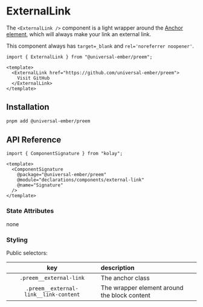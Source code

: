 # ExternalLink

The `<ExternalLink />` component is a light wrapper around the [Anchor element][mdn-a], which will always make your link an external link.

[mdn-a]: https://developer.mozilla.org/en-US/docs/Web/HTML/Element/a

This component always has `target=_blank` and `rel='noreferrer noopener'`.

```gjs live
import { ExternalLink } from "@universal-ember/preem";

<template>
  <ExternalLink href="https://github.com/universal-ember/preem">
    Visit GitHub
  </ExternalLink>
</template>
```

## Installation

```bash
pnpm add @universal-ember/preem
```

## API Reference

```gjs live no-shadow
import { ComponentSignature } from "kolay";

<template>
  <ComponentSignature
    @package="@universal-ember/preem"
    @module="declarations/components/external-link"
    @name="Signature"
  />
</template>
```

### State Attributes

none

### Styling

Public selectors:

|                  key                  | description                                  |
| :-----------------------------------: | :------------------------------------------- |
|        `.preem__external-link`        | The anchor class                             |
| `.preem__external-link__link-content` | The wrapper element around the block content |
